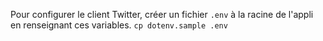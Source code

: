 Pour configurer le client Twitter, créer un fichier `.env` à la racine de l'appli en renseignant ces variables.
`cp dotenv.sample .env`

